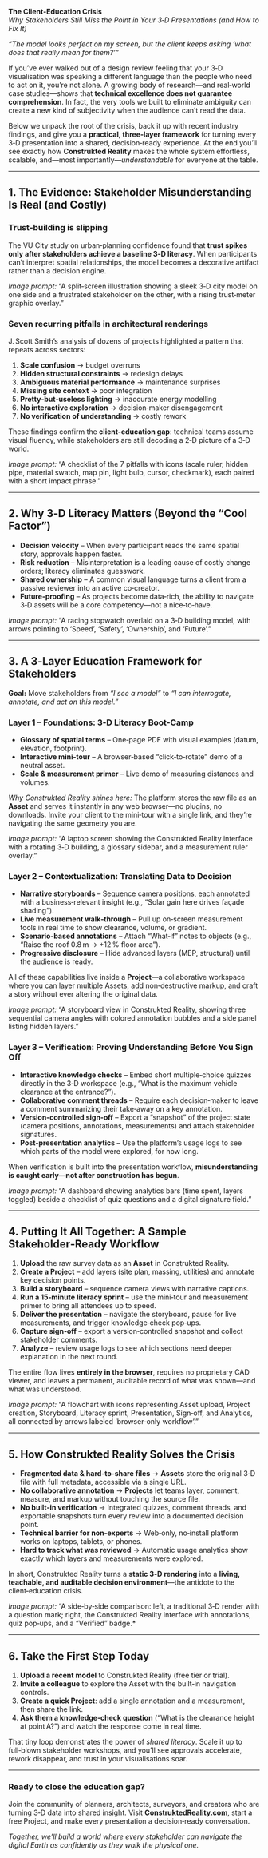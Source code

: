 **The Client‑Education Crisis**  
*Why Stakeholders Still Miss the Point in Your 3‑D Presentations (and How to Fix It)*  

*“The model looks perfect on my screen, but the client keeps asking ‘what does that really mean for them?’”*  

If you’ve ever walked out of a design review feeling that your 3‑D visualisation was speaking a different language than the people who need to act on it, you’re not alone.  A growing body of research—and real‑world case studies—shows that **technical excellence does not guarantee comprehension**.  In fact, the very tools we built to eliminate ambiguity can create a new kind of subjectivity when the audience can’t read the data.

Below we unpack the root of the crisis, back it up with recent industry findings, and give you a **practical, three‑layer framework** for turning every 3‑D presentation into a shared, decision‑ready experience.  At the end you’ll see exactly how **Construkted Reality** makes the whole system effortless, scalable, and—most importantly—*understandable* for everyone at the table.

---

## 1. The Evidence: Stakeholder Misunderstanding Is Real (and Costly)

### Trust‑building is slipping  
The VU City study on urban‑planning confidence found that **trust spikes only after stakeholders achieve a baseline 3‑D literacy**.  When participants can’t interpret spatial relationships, the model becomes a decorative artifact rather than a decision engine.

*Image prompt:* “A split‑screen illustration showing a sleek 3‑D city model on one side and a frustrated stakeholder on the other, with a rising trust‑meter graphic overlay.”

### Seven recurring pitfalls in architectural renderings  
J. Scott Smith’s analysis of dozens of projects highlighted a pattern that repeats across sectors:

1. **Scale confusion** → budget overruns  
2. **Hidden structural constraints** → redesign delays  
3. **Ambiguous material performance** → maintenance surprises  
4. **Missing site context** → poor integration  
5. **Pretty‑but‑useless lighting** → inaccurate energy modelling  
6. **No interactive exploration** → decision‑maker disengagement  
7. **No verification of understanding** → costly rework  

These findings confirm the **client‑education gap**: technical teams assume visual fluency, while stakeholders are still decoding a 2‑D picture of a 3‑D world.

*Image prompt:* “A checklist of the 7 pitfalls with icons (scale ruler, hidden pipe, material swatch, map pin, light bulb, cursor, checkmark), each paired with a short impact phrase.”

---

## 2. Why 3‑D Literacy Matters (Beyond the “Cool Factor”)

- **Decision velocity** – When every participant reads the same spatial story, approvals happen faster.  
- **Risk reduction** – Misinterpretation is a leading cause of costly change orders; literacy eliminates guesswork.  
- **Shared ownership** – A common visual language turns a client from a passive reviewer into an active co‑creator.  
- **Future‑proofing** – As projects become data‑rich, the ability to navigate 3‑D assets will be a core competency—not a nice‑to‑have.

*Image prompt:* “A racing stopwatch overlaid on a 3‑D building model, with arrows pointing to ‘Speed’, ‘Safety’, ‘Ownership’, and ‘Future’.”

---

## 3. A 3‑Layer Education Framework for Stakeholders  

**Goal:** Move stakeholders from *“I see a model”* to *“I can interrogate, annotate, and act on this model.”*

### Layer 1 – Foundations: 3‑D Literacy Boot‑Camp  

- **Glossary of spatial terms** – One‑page PDF with visual examples (datum, elevation, footprint).  
- **Interactive mini‑tour** – A browser‑based “click‑to‑rotate” demo of a neutral asset.  
- **Scale & measurement primer** – Live demo of measuring distances and volumes.  

*Why Construkted Reality shines here:* The platform stores the raw file as an **Asset** and serves it instantly in any web browser—no plugins, no downloads.  Invite your client to the mini‑tour with a single link, and they’re navigating the same geometry you are.

*Image prompt:* “A laptop screen showing the Construkted Reality interface with a rotating 3‑D building, a glossary sidebar, and a measurement ruler overlay.”

### Layer 2 – Contextualization: Translating Data to Decision  

- **Narrative storyboards** – Sequence camera positions, each annotated with a business‑relevant insight (e.g., “Solar gain here drives façade shading”).  
- **Live measurement walk‑through** – Pull up on‑screen measurement tools in real time to show clearance, volume, or gradient.  
- **Scenario‑based annotations** – Attach “What‑if” notes to objects (e.g., “Raise the roof 0.8 m → +12 % floor area”).  
- **Progressive disclosure** – Hide advanced layers (MEP, structural) until the audience is ready.  

All of these capabilities live inside a **Project**—a collaborative workspace where you can layer multiple Assets, add non‑destructive markup, and craft a story without ever altering the original data.

*Image prompt:* “A storyboard view in Construkted Reality, showing three sequential camera angles with colored annotation bubbles and a side panel listing hidden layers.”

### Layer 3 – Verification: Proving Understanding Before You Sign Off  

- **Interactive knowledge checks** – Embed short multiple‑choice quizzes directly in the 3‑D workspace (e.g., “What is the maximum vehicle clearance at the entrance?”).  
- **Collaborative comment threads** – Require each decision‑maker to leave a comment summarizing their take‑away on a key annotation.  
- **Version‑controlled sign‑off** – Export a “snapshot” of the project state (camera positions, annotations, measurements) and attach stakeholder signatures.  
- **Post‑presentation analytics** – Use the platform’s usage logs to see which parts of the model were explored, for how long.  

When verification is built into the presentation workflow, **misunderstanding is caught early—not after construction has begun**.

*Image prompt:* “A dashboard showing analytics bars (time spent, layers toggled) beside a checklist of quiz questions and a digital signature field.”

---

## 4. Putting It All Together: A Sample Stakeholder‑Ready Workflow  

1. **Upload** the raw survey data as an **Asset** in Construkted Reality.  
2. **Create a Project** – add layers (site plan, massing, utilities) and annotate key decision points.  
3. **Build a storyboard** – sequence camera views with narrative captions.  
4. **Run a 15‑minute literacy sprint** – use the mini‑tour and measurement primer to bring all attendees up to speed.  
5. **Deliver the presentation** – navigate the storyboard, pause for live measurements, and trigger knowledge‑check pop‑ups.  
6. **Capture sign‑off** – export a version‑controlled snapshot and collect stakeholder comments.  
7. **Analyze** – review usage logs to see which sections need deeper explanation in the next round.  

The entire flow lives **entirely in the browser**, requires no proprietary CAD viewer, and leaves a permanent, auditable record of what was shown—and what was understood.

*Image prompt:* “A flowchart with icons representing Asset upload, Project creation, Storyboard, Literacy sprint, Presentation, Sign‑off, and Analytics, all connected by arrows labeled ‘browser‑only workflow’.”

---

## 5. How Construkted Reality Solves the Crisis  

- **Fragmented data & hard‑to‑share files** → **Assets** store the original 3‑D file with full metadata, accessible via a single URL.  
- **No collaborative annotation** → **Projects** let teams layer, comment, measure, and markup without touching the source file.  
- **No built‑in verification** → Integrated quizzes, comment threads, and exportable snapshots turn every review into a documented decision point.  
- **Technical barrier for non‑experts** → Web‑only, no‑install platform works on laptops, tablets, or phones.  
- **Hard to track what was reviewed** → Automatic usage analytics show exactly which layers and measurements were explored.  

In short, Construkted Reality turns a **static 3‑D rendering** into a **living, teachable, and auditable decision environment**—the antidote to the client‑education crisis.

*Image prompt:* “A side‑by‑side comparison: left, a traditional 3‑D render with a question mark; right, the Construkted Reality interface with annotations, quiz pop‑ups, and a “Verified” badge.*

---

## 6. Take the First Step Today  

1. **Upload a recent model** to Construkted Reality (free tier or trial).  
2. **Invite a colleague** to explore the Asset with the built‑in navigation controls.  
3. **Create a quick Project**: add a single annotation and a measurement, then share the link.  
4. **Ask them a knowledge‑check question** (“What is the clearance height at point A?”) and watch the response come in real time.  

That tiny loop demonstrates the power of *shared literacy*.  Scale it up to full‑blown stakeholder workshops, and you’ll see approvals accelerate, rework disappear, and trust in your visualisations soar.

---

### Ready to close the education gap?  

Join the community of planners, architects, surveyors, and creators who are turning 3‑D data into shared insight. Visit **[ConstruktedReality.com](https://www.construktedreality.com)**, start a free Project, and make every presentation a decision‑ready conversation.

*Together, we’ll build a world where every stakeholder can navigate the digital Earth as confidently as they walk the physical one.*

